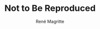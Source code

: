 ---
title: "Not to Be Reproduced"
year: "1937"
subtitle: "René Magritte"
displayImg: "img/covers/Not to Be Reproduced, 1937, Rene Magritte.jpg"
isArtworkInfo: 1
url: "https://www.wikiart.org/en/Search/Not to Be Reproduced%20René Magritte"
newTab: 1
---